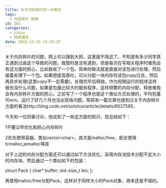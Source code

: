 ```yaml
---
title: 关于内存碎片的一点笔记
tags:
  - 内存碎片 网络
id: 562
categories:
  - Linux
  - 网络通讯
date: 2012-11-23 13:32:27
---
```


关于内存碎片的问题，网上可以搜到大把，这里就不简述了。不知道有多少同学真正遇到过由这个导致的问题，我暂时是没有遇到，但是每次在写相关程序时难免会有这方面的担心，比如我收了一个包，简单的做法就是直接对该包进行处理，然后接着处理下一个包。如果想提高吞吐，可以分配一块内存将该包copy过去，然后再异步处理(这里copy不一定需要)，处理完毕后释放。作为短期运行的程序这样做也没什么问题，如果是包量比较大的服务程序，这样频繁的内存分配，释放难免会有内存碎片方面的担心。之前写了一个程序也是这个类似方式处理的，平均包量10w/s，运行了好几个月也没出现啥问题，陈硕有一篇文章也提到过关于内存碎片方面的看法http://blog.csdn.net/solstice/article/details/6527585，

今天和一位同事讨论，他说到了一些这方面的知识，现总结如下：

1不要过早优化和担心内存碎片

2优先使用容器，类似vector&lt;char&gt;，其次是malloc/free，配合使用tcmalloc,jemalloc等库

对于上述的内存分配方面还可以通过如下方法优化，采用内存池技术分配不定大小的内存块，然后通过一个类似如下的包装：

struct Pack
{
char* buffer;
std::size_t len;
};

再使用malloc/free分配Pack，这样对于同样大小的Pack对象，效率还是不错的。